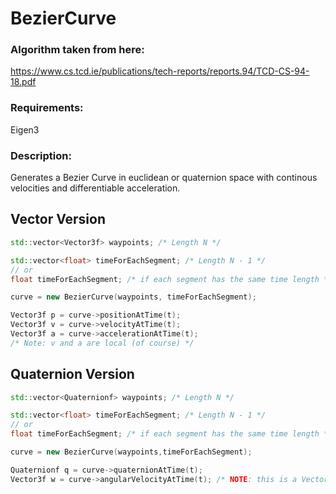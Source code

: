 BezierCurve
===========

### Algorithm taken from here:
https://www.cs.tcd.ie/publications/tech-reports/reports.94/TCD-CS-94-18.pdf
### Requirements:
Eigen3
### Description:
Generates a Bezier Curve in euclidean or quaternion space with continous velocities and differentiable acceleration.
## Vector Version
```c++
std::vector<Vector3f> waypoints; /* Length N */

std::vector<float> timeForEachSegment; /* Length N - 1 */
// or
float timeForEachSegment; /* if each segment has the same time length */

curve = new BezierCurve(waypoints, timeForEachSegment);

Vector3f p = curve->positionAtTime(t);
Vector3f v = curve->velocityAtTime(t);
Vector3f a = curve->accelerationAtTime(t);
/* Note: v and a are local (of course) */
```
## Quaternion Version
```c++
std::vector<Quaternionf> waypoints; /* Length N */

std::vector<float> timeForEachSegment; /* Length N - 1 */
// or
float timeForEachSegment; /* if each segment has the same time length */

curve = new BezierCurve(waypoints,timeForEachSegment);

Quaternionf q = curve->quaternionAtTime(t);
Vector3f w = curve->angularVelocityAtTime(t); /* NOTE: this is a Vector3f */
```
